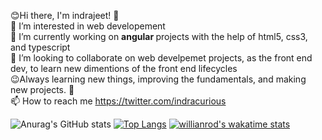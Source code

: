 😊Hi there, I'm indrajeet! 👋<br>
👀 I’m interested in web developement<br>
🌱 I’m currently working on <strong> angular </strong> projects with the help of html5, css3, and typescript<br>
💞️ I’m looking to collaborate on web develpemet projects, as the front end dev, to learn new dimentions of the front end lifecycles<br>
😉Always learning new things, improving the fundamentals, and making new projects. 🚀<br>
📫 How to reach me https://twitter.com/indracurious



![Anurag's GitHub stats](https://github-readme-stats.vercel.app/api?username=indrajeetgiram&show_icons=true)
[![Top Langs](https://github-readme-stats.vercel.app/api/top-langs/?username=indrajeetgiram&layout=compact)](https://github.com/anuraghazra/github-readme-stats)
[![willianrod's wakatime stats](https://github-readme-stats.vercel.app/api/wakatime?username=indrajeetgiram)](https://github.com/anuraghazra/github-readme-stats)
      
